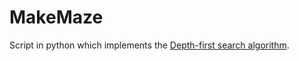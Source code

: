 # MakeMaze

Script in python which implements the [Depth-first search algorithm](https://en.wikipedia.org/wiki/Depth-first_search).
